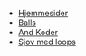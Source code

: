  - [Hjemmesider](hjemmeside/)
 - [Balls](Balls/)
 - [And Koder](And_Koder/)
 - [Sjov med loops](Sjov_med_loops/)
